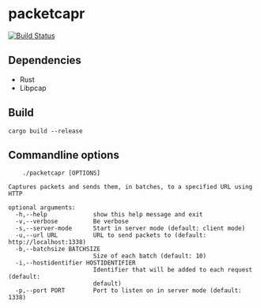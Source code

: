 # packetcapr 
[![Build Status](https://travis-ci.org/Woutifier/packetcapr.svg?branch=master)](https://travis-ci.org/Woutifier/packetcapr)
## Dependencies
- Rust
- Libpcap

## Build
```
cargo build --release
```

## Commandline options
```Usage:
    ./packetcapr [OPTIONS]

Captures packets and sends them, in batches, to a specified URL using HTTP

optional arguments:
  -h,--help             show this help message and exit
  -v,--verbose          Be verbose
  -s,--server-mode      Start in server mode (default: client mode)
  -u,--url URL          URL to send packets to (default: http://localhost:1338)
  -b,--batchsize BATCHSIZE
                        Size of each batch (default: 10)
  -i,--hostidentifier HOSTIDENTIFIER
                        Identifier that will be added to each request (default:
                        default)
  -p,--port PORT        Port to listen on in server mode (default: 1338)
  ```

